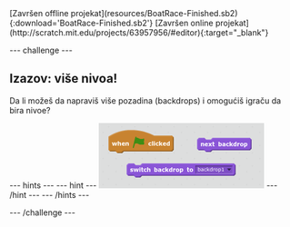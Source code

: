 <div class="p-hero-buttons">
 [Završen offline projekat](resources/BoatRace-Finished.sb2){:download='BoatRace-Finished.sb2'}
 [Završen online projekat](http://scratch.mit.edu/projects/63957956/#editor){:target="_blank"}
</div>

\--- challenge \---

## Izazov: više nivoa!

Da li možeš da napraviš više pozadina (backdrops) i omogućiš igraču da bira nivoe?

\--- hints \--- \--- hint \--- ![screenshot](images/boat-levels-blocks.png) \--- /hint \--- \--- /hints \---

\--- /challenge \---